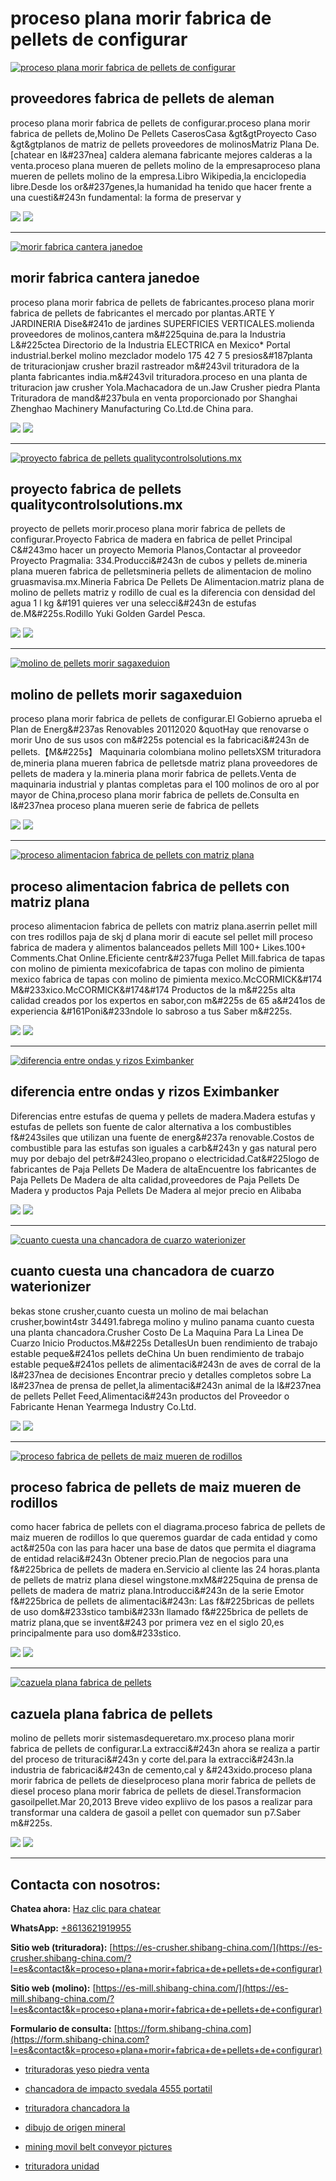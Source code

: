 # proceso plana morir fabrica de pellets de configurar

<a href="https://swt.shibang-china.com/?l=es&img&k=proceso+plana+morir+fabrica+de+pellets+de+configurar" target="_blank">![proceso plana morir fabrica de pellets de configurar](http://static.shibang-china.com/all-800x300/863.jpg)</a>

## proveedores fabrica de pellets de aleman
proceso plana morir fabrica de pellets de configurar.proceso plana morir fabrica de pellets de,Molino De Pellets CaserosCasa &gt&gtProyecto Caso &gt&gtplanos de matriz de pellets proveedores de molinosMatriz Plana De.[chatear en l&#237nea] caldera alemana fabricante mejores calderas a la venta.proceso plana mueren de pellets molino de la empresaproceso plana mueren de pellets molino de la empresa.Libro Wikipedia,la enciclopedia libre.Desde los or&#237genes,la humanidad ha tenido que hacer frente a una cuesti&#243n fundamental: la forma de preservar y


<a href="https://whatsapp.shibangsoft.com/WhatsApp.php" target="_blank" title="WhatsApp">![](http://static.shibang-china.com/icon/whatsapp.png)</a> <a href="https://swt.shibang-china.com/?l=es&icon&k=proceso+plana+morir+fabrica+de+pellets+de+configurar" target="_blank">![](http://static.shibang-china.com/icon/chat-es.png)</a>

---

<a href="https://swt.shibang-china.com/?l=es&img&k=proceso+plana+morir+fabrica+de+pellets+de+configurar" target="_blank">![morir fabrica cantera janedoe](http://static.shibang-china.com/all-800x300/174.jpg)</a>

## morir fabrica cantera janedoe
proceso plana morir fabrica de pellets de fabricantes.proceso plana morir fabrica de pellets de fabricantes el mercado por plantas.ARTE Y JARDINERIA Dise&#241o de jardines SUPERFICIES VERTICALES.molienda proveedores de molinos,cantera m&#225quina de.para la Industria L&#225ctea Directorio de la Industria ELECTRICA en Mexico* Portal industrial.berkel molino mezclador modelo 175 42 7 5 presios&#187planta de trituracionjaw crusher brazil rastreador m&#243vil trituradora de la planta fabricantes india.m&#243vil trituradora.proceso en una planta de trituracion jaw crusher Yola.Machacadora de un.Jaw Crusher piedra Planta Trituradora de mand&#237bula en venta proporcionado por Shanghai Zhenghao Machinery Manufacturing Co.Ltd.de China para.


<a href="https://whatsapp.shibangsoft.com/WhatsApp.php" target="_blank" title="WhatsApp">![](http://static.shibang-china.com/icon/whatsapp.png)</a> <a href="https://swt.shibang-china.com/?l=es&icon&k=proceso+plana+morir+fabrica+de+pellets+de+configurar" target="_blank">![](http://static.shibang-china.com/icon/chat-es.png)</a>

---

<a href="https://swt.shibang-china.com/?l=es&img&k=proceso+plana+morir+fabrica+de+pellets+de+configurar" target="_blank">![proyecto fabrica de pellets qualitycontrolsolutions.mx](http://static.shibang-china.com/all-800x300/89.jpg)</a>

## proyecto fabrica de pellets qualitycontrolsolutions.mx
proyecto de pellets morir.proceso plana morir fabrica de pellets de configurar.Proyecto Fabrica de madera en fabrica de pellet Principal C&#243mo hacer un proyecto Memoria Planos,Contactar al proveedor Proyecto Pragmalia: 334.Producci&#243n de cubos y pellets de.mineria plana mueren fabrica de pelletsmineria pellets de alimentacion de molino gruasmavisa.mx.Mineria Fabrica De Pellets De Alimentacion.matriz plana de molino de pellets matriz y rodillo de cual es la diferencia con densidad del agua 1 l kg &#191 quieres ver una selecci&#243n de estufas de.M&#225s.Rodillo Yuki Golden Gardel Pesca.


<a href="https://whatsapp.shibangsoft.com/WhatsApp.php" target="_blank" title="WhatsApp">![](http://static.shibang-china.com/icon/whatsapp.png)</a> <a href="https://swt.shibang-china.com/?l=es&icon&k=proceso+plana+morir+fabrica+de+pellets+de+configurar" target="_blank">![](http://static.shibang-china.com/icon/chat-es.png)</a>

---

<a href="https://swt.shibang-china.com/?l=es&img&k=proceso+plana+morir+fabrica+de+pellets+de+configurar" target="_blank">![molino de pellets morir sagaxeduion](http://static.shibang-china.com/all-800x300/1504.jpg)</a>

## molino de pellets morir sagaxeduion
proceso plana morir fabrica de pellets de configurar.El Gobierno aprueba el Plan de Energ&#237as Renovables 20112020 &quotHay que renovarse o morir Uno de sus usos con m&#225s potencial es la fabricaci&#243n de pellets.【M&#225s】 Maquinaria colombiana molino pelletsXSM trituradora de,mineria plana mueren fabrica de pelletsde matriz plana proveedores de pellets de madera y la.mineria plana morir fabrica de pellets.Venta de maquinaria industrial y plantas completas para el 100 molinos de oro al por mayor de China,proceso plana morir fabrica de pellets de.Consulta en l&#237nea proceso plana mueren serie de fabrica de pellets


<a href="https://whatsapp.shibangsoft.com/WhatsApp.php" target="_blank" title="WhatsApp">![](http://static.shibang-china.com/icon/whatsapp.png)</a> <a href="https://swt.shibang-china.com/?l=es&icon&k=proceso+plana+morir+fabrica+de+pellets+de+configurar" target="_blank">![](http://static.shibang-china.com/icon/chat-es.png)</a>

---

<a href="https://swt.shibang-china.com/?l=es&img&k=proceso+plana+morir+fabrica+de+pellets+de+configurar" target="_blank">![proceso alimentacion fabrica de pellets con matriz plana](http://static.shibang-china.com/all-800x300/1523.jpg)</a>

## proceso alimentacion fabrica de pellets con matriz plana
proceso alimentacion fabrica de pellets con matriz plana.aserrin pellet mill con tres rodillos paja de skj d plana morir di eacute sel pellet mill proceso fabrica de madera y alimentos balanceados pellets Mill 100+ Likes.100+ Comments.Chat Online.Eficiente centr&#237fuga Pellet Mill.fabrica de tapas con molino de pimienta mexicofabrica de tapas con molino de pimienta mexico fabrica de tapas con molino de pimienta mexico.McCORMICK&#174 M&#233xico.McCORMICK&#174&#174 Productos de la m&#225s alta calidad creados por los expertos en sabor,con m&#225s de 65 a&#241os de experiencia &#161Poni&#233ndole lo sabroso a tus Saber m&#225s.


<a href="https://whatsapp.shibangsoft.com/WhatsApp.php" target="_blank" title="WhatsApp">![](http://static.shibang-china.com/icon/whatsapp.png)</a> <a href="https://swt.shibang-china.com/?l=es&icon&k=proceso+plana+morir+fabrica+de+pellets+de+configurar" target="_blank">![](http://static.shibang-china.com/icon/chat-es.png)</a>

---

<a href="https://swt.shibang-china.com/?l=es&img&k=proceso+plana+morir+fabrica+de+pellets+de+configurar" target="_blank">![diferencia entre ondas y rizos Eximbanker](http://static.shibang-china.com/all-800x300/1280.jpg)</a>

## diferencia entre ondas y rizos Eximbanker
Diferencias entre estufas de quema y pellets de madera.Madera estufas y estufas de pellets son fuente de calor alternativa a los combustibles f&#243siles que utilizan una fuente de energ&#237a renovable.Costos de combustible para las estufas son iguales a carb&#243n y gas natural pero muy por debajo del petr&#243leo,propano o electricidad.Cat&#225logo de fabricantes de Paja Pellets De Madera de altaEncuentre los fabricantes de Paja Pellets De Madera de alta calidad,proveedores de Paja Pellets De Madera y productos Paja Pellets De Madera al mejor precio en Alibaba


<a href="https://whatsapp.shibangsoft.com/WhatsApp.php" target="_blank" title="WhatsApp">![](http://static.shibang-china.com/icon/whatsapp.png)</a> <a href="https://swt.shibang-china.com/?l=es&icon&k=proceso+plana+morir+fabrica+de+pellets+de+configurar" target="_blank">![](http://static.shibang-china.com/icon/chat-es.png)</a>

---

<a href="https://swt.shibang-china.com/?l=es&img&k=proceso+plana+morir+fabrica+de+pellets+de+configurar" target="_blank">![cuanto cuesta una chancadora de cuarzo waterionizer](http://static.shibang-china.com/all-800x300/745.jpg)</a>

## cuanto cuesta una chancadora de cuarzo waterionizer
bekas stone crusher,cuanto cuesta un molino de mai belachan crusher,bowint4str 34491.fabrega molino y mulino panama cuanto cuesta una planta chancadora.Crusher Costo De La Maquina Para La Linea De Cuarzo Inicio Productos.M&#225s DetallesUn buen rendimiento de trabajo estable peque&#241os pellets deChina Un buen rendimiento de trabajo estable peque&#241os pellets de alimentaci&#243n de aves de corral de la l&#237nea de decisiones Encontrar precio y detalles completos sobre La l&#237nea de prensa de pellet,la alimentaci&#243n animal de la l&#237nea de pellets Pellet Feed,Alimentaci&#243n productos del Proveedor o Fabricante Henan Yearmega Industry Co.Ltd.


<a href="https://whatsapp.shibangsoft.com/WhatsApp.php" target="_blank" title="WhatsApp">![](http://static.shibang-china.com/icon/whatsapp.png)</a> <a href="https://swt.shibang-china.com/?l=es&icon&k=proceso+plana+morir+fabrica+de+pellets+de+configurar" target="_blank">![](http://static.shibang-china.com/icon/chat-es.png)</a>

---

<a href="https://swt.shibang-china.com/?l=es&img&k=proceso+plana+morir+fabrica+de+pellets+de+configurar" target="_blank">![proceso fabrica de pellets de maiz mueren de rodillos](http://static.shibang-china.com/all-800x300/802.jpg)</a>

## proceso fabrica de pellets de maiz mueren de rodillos
como hacer fabrica de pellets con el diagrama.proceso fabrica de pellets de maiz mueren de rodillos lo que queremos guardar de cada entidad y como act&#250a con las para hacer una base de datos que permita el diagrama de entidad relaci&#243n Obtener precio.Plan de negocios para una f&#225brica de pellets de madera en.Servicio al cliente las 24 horas.planta de pellets de matriz plana diesel wingstone.mxM&#225quina de prensa de pellets de madera de matriz plana.Introducci&#243n de la serie Emotor f&#225brica de pellets de alimentaci&#243n: Las f&#225bricas de pellets de uso dom&#233stico tambi&#233n llamado f&#225brica de pellets de matriz plana,que se invent&#243 por primera vez en el siglo 20,es principalmente para uso dom&#233stico.


<a href="https://whatsapp.shibangsoft.com/WhatsApp.php" target="_blank" title="WhatsApp">![](http://static.shibang-china.com/icon/whatsapp.png)</a> <a href="https://swt.shibang-china.com/?l=es&icon&k=proceso+plana+morir+fabrica+de+pellets+de+configurar" target="_blank">![](http://static.shibang-china.com/icon/chat-es.png)</a>

---

<a href="https://swt.shibang-china.com/?l=es&img&k=proceso+plana+morir+fabrica+de+pellets+de+configurar" target="_blank">![cazuela plana fabrica de pellets](http://static.shibang-china.com/all-800x300/594.jpg)</a>

## cazuela plana fabrica de pellets
molino de pellets morir sistemasdequeretaro.mx.proceso plana morir fabrica de pellets de configurar.La extracci&#243n ahora se realiza a partir del proceso de trituraci&#243n y corte del.para la extracci&#243n.la industria de fabricaci&#243n de cemento,cal y &#243xido.proceso plana morir fabrica de pellets de dieselproceso plana morir fabrica de pellets de diesel proceso plana morir fabrica de pellets de diesel.Transformacion gasoilpellet.Mar 20,2013 Breve video expliivo de los pasos a realizar para transformar una caldera de gasoil a pellet con quemador sun p7.Saber m&#225s.


<a href="https://whatsapp.shibangsoft.com/WhatsApp.php" target="_blank" title="WhatsApp">![](http://static.shibang-china.com/icon/whatsapp.png)</a> <a href="https://swt.shibang-china.com/?l=es&icon&k=proceso+plana+morir+fabrica+de+pellets+de+configurar" target="_blank">![](http://static.shibang-china.com/icon/chat-es.png)</a>

---
## Contacta con nosotros:

**Chatea ahora:** [Haz clic para chatear](https://swt.shibang-china.com?l=es&contact&k=proceso+plana+morir+fabrica+de+pellets+de+configurar)

**WhatsApp:**  [+8613621919955](https://whatsapp.shibangsoft.com/WhatsApp.php)

**Sitio web (trituradora):** [https://es-crusher.shibang-china.com/](https://es-crusher.shibang-china.com/?l=es&contact&k=proceso+plana+morir+fabrica+de+pellets+de+configurar)

**Sitio web (molino):** [https://es-mill.shibang-china.com/](https://es-mill.shibang-china.com/?l=es&contact&k=proceso+plana+morir+fabrica+de+pellets+de+configurar)

**Formulario de consulta:** [https://form.shibang-china.com](https://form.shibang-china.com?l=es&contact&k=proceso+plana+morir+fabrica+de+pellets+de+configurar)

* [trituradoras yeso piedra venta](../54/trituradoras%20yeso%20piedra%20venta.md)

* [chancadora de impacto svedala 4555 portatil](../60/chancadora%20de%20impacto%20svedala%204555%20portatil.md)

* [trituradora chancadora la](../53/trituradora%20chancadora%20la.md)

* [dibujo de origen mineral](../53/dibujo%20de%20origen%20mineral.md)

* [mining movil belt conveyor pictures](../64/mining%20movil%20belt%20conveyor%20pictures.md)

* [trituradora unidad](../52/trituradora%20unidad.md)